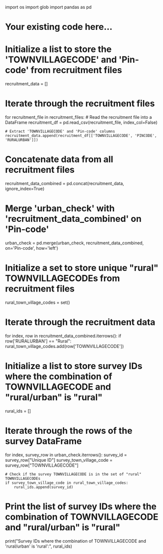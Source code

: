 import os
import glob
import pandas as pd

# Your existing code here...

# Initialize a list to store the 'TOWNVILLAGECODE' and 'Pin-code' from recruitment files
recruitment_data = []

# Iterate through the recruitment files
for recruitment_file in recruitment_files:
    # Read the recruitment file into a DataFrame
    recruitment_df = pd.read_csv(recruitment_file, index_col=False)
    
    # Extract 'TOWNVILLAGECODE' and 'Pin-code' columns
    recruitment_data.append(recruitment_df[['TOWNVILLAGECODE', 'PINCODE', 'RURALURBAN']])

# Concatenate data from all recruitment files
recruitment_data_combined = pd.concat(recruitment_data, ignore_index=True)

# Merge 'urban_check' with 'recruitment_data_combined' on 'Pin-code'
urban_check = pd.merge(urban_check, recruitment_data_combined, on='Pin-code', how='left')

# Initialize a set to store unique "rural" TOWNVILLAGECODEs from recruitment files
rural_town_village_codes = set()

# Iterate through the recruitment data
for index, row in recruitment_data_combined.iterrows():
    if row['RURALURBAN'] == "Rural":
        rural_town_village_codes.add(row['TOWNVILLAGECODE'])

# Initialize a list to store survey IDs where the combination of TOWNVILLAGECODE and "rural/urban" is "rural"
rural_ids = []

# Iterate through the rows of the survey DataFrame
for index, survey_row in urban_check.iterrows():
    survey_id = survey_row["Unique ID"]
    survey_town_village_code = survey_row["TOWNVILLAGECODE"]
    
    # Check if the survey TOWNVILLAGECODE is in the set of "rural" TOWNVILLAGECODEs
    if survey_town_village_code in rural_town_village_codes:
        rural_ids.append(survey_id)

# Print the list of survey IDs where the combination of TOWNVILLAGECODE and "rural/urban" is "rural"
print("Survey IDs where the combination of TOWNVILLAGECODE and 'rural/urban' is 'rural':", rural_ids)

